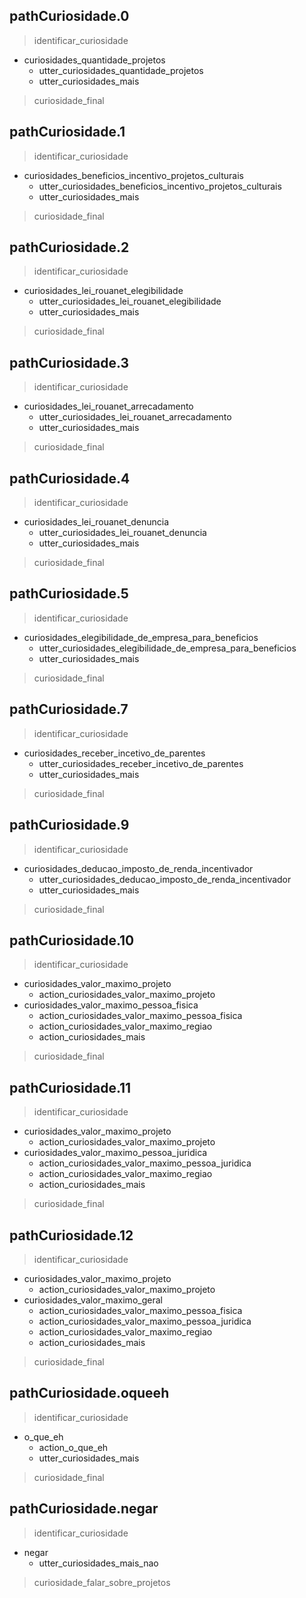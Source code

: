 ## pathCuriosidade.0
> identificar_curiosidade
* curiosidades_quantidade_projetos
  - utter_curiosidades_quantidade_projetos
  - utter_curiosidades_mais
> curiosidade_final


## pathCuriosidade.1
> identificar_curiosidade
* curiosidades_beneficios_incentivo_projetos_culturais
  - utter_curiosidades_beneficios_incentivo_projetos_culturais
  - utter_curiosidades_mais
> curiosidade_final


## pathCuriosidade.2
> identificar_curiosidade
* curiosidades_lei_rouanet_elegibilidade
  - utter_curiosidades_lei_rouanet_elegibilidade
  - utter_curiosidades_mais
> curiosidade_final


## pathCuriosidade.3
> identificar_curiosidade
* curiosidades_lei_rouanet_arrecadamento
  - utter_curiosidades_lei_rouanet_arrecadamento
  - utter_curiosidades_mais
> curiosidade_final


## pathCuriosidade.4
> identificar_curiosidade
* curiosidades_lei_rouanet_denuncia
  - utter_curiosidades_lei_rouanet_denuncia
  - utter_curiosidades_mais
> curiosidade_final


## pathCuriosidade.5
> identificar_curiosidade
* curiosidades_elegibilidade_de_empresa_para_beneficios
  - utter_curiosidades_elegibilidade_de_empresa_para_beneficios
  - utter_curiosidades_mais
> curiosidade_final


## pathCuriosidade.7
> identificar_curiosidade
* curiosidades_receber_incetivo_de_parentes
  - utter_curiosidades_receber_incetivo_de_parentes
  - utter_curiosidades_mais
> curiosidade_final


## pathCuriosidade.9
> identificar_curiosidade
* curiosidades_deducao_imposto_de_renda_incentivador
  - utter_curiosidades_deducao_imposto_de_renda_incentivador
  - utter_curiosidades_mais
> curiosidade_final

## pathCuriosidade.10
> identificar_curiosidade
* curiosidades_valor_maximo_projeto
  - action_curiosidades_valor_maximo_projeto
* curiosidades_valor_maximo_pessoa_fisica
  - action_curiosidades_valor_maximo_pessoa_fisica
  - action_curiosidades_valor_maximo_regiao
  - action_curiosidades_mais
> curiosidade_final

## pathCuriosidade.11
> identificar_curiosidade
* curiosidades_valor_maximo_projeto
  - action_curiosidades_valor_maximo_projeto
* curiosidades_valor_maximo_pessoa_juridica
  - action_curiosidades_valor_maximo_pessoa_juridica
  - action_curiosidades_valor_maximo_regiao
  - action_curiosidades_mais
> curiosidade_final

## pathCuriosidade.12
> identificar_curiosidade
* curiosidades_valor_maximo_projeto
  - action_curiosidades_valor_maximo_projeto
* curiosidades_valor_maximo_geral
  - action_curiosidades_valor_maximo_pessoa_fisica
  - action_curiosidades_valor_maximo_pessoa_juridica
  - action_curiosidades_valor_maximo_regiao
  - action_curiosidades_mais
> curiosidade_final

## pathCuriosidade.oqueeh
> identificar_curiosidade
* o_que_eh
  - action_o_que_eh
  - utter_curiosidades_mais
> curiosidade_final

## pathCuriosidade.negar
> identificar_curiosidade
* negar
  - utter_curiosidades_mais_nao
> curiosidade_falar_sobre_projetos
